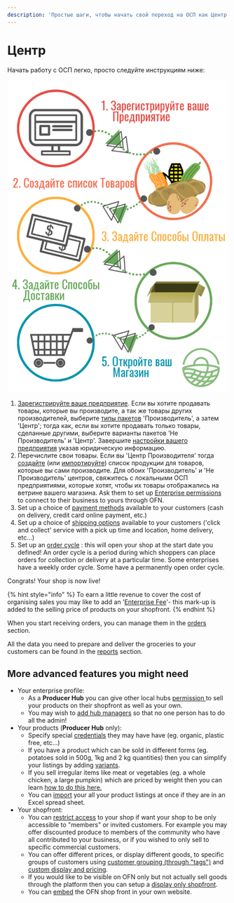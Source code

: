 ```yaml
---
description: 'Простые шаги, чтобы начать свой переход на ОСП как Центр'
---
```


# Центр

Начать работу с ОСП легко, просто следуйте инструкциям ниже:

![&#x41F;&#x44F;&#x442;&#x44C; &#x448;&#x430;&#x433;&#x43E;&#x432; &#x434;&#x43B;&#x44F; &#x43E;&#x442;&#x43A;&#x440;&#x44B;&#x442;&#x438;&#x44F; &#x432;&#x430;&#x448;&#x435;&#x433;&#x43E; &#x426;&#x435;&#x43D;&#x442;&#x440;&#x430; &#x432; &#x41E;&#x421;&#x41F;](../.gitbook/assets/set-up-in-5-steps-draft.png)

1. [Зарегистрируйте ваше предприятие](../basic-features/register-and-create-your-profile.md). Если вы хотите продавать товары, которые вы производите, а так же товары других производителей, выберите [типы пакетов](../basic-features/enterprise-profile/package-types.md) 'Производитель', а затем 'Центр'; тогда как, если вы хотите продавать только товары, сделанные другими, выберите варианты пакетов 'Не Производитель' и 'Центр'. Завершите [настройки вашего предприятия](../basic-features/enterprise-profile/enterprise-settings.md) указав юридическую информацию.
2. Перечислите свои товары. Если вы 'Центр Производителя' тогда [создайте](../basic-features/products-1/products.md) \(или [импортируйте](../basic-features/products-1/product-and-inventory-import.md#1-import-new-products)\) список продукции для товаров, которые вы сами производите. Для обоих 'Производитель' и 'Не Производитель' центров, свяжитесь с локальными ОСП предприятиями, которые хотят, чтобы их товары отображались на ветрине вашего магазина. Ask them to set up [Enterprise permissions](../basic-features/enterprise-profile/enterprise-to-enterprise-permissions-e2es.md) to connect to their business to yours through OFN.
3. Set up a choice of [payment methods](../basic-features/shopfront/payment-methods.md) available to your customers  \(cash on delivery, credit card online payment, etc.\)
4. Set up a choice of [shipping options](../basic-features/shopfront/shipping-methods.md) available to your customers  \('click and collect' service with a pick up time and location, home delivery, etc...\)
5. Set up an [order cycle](../basic-features/shopfront/order-cycle/order-cycles-for-hubs.md) : this will open your shop at the start date you defined!  An order cycle is a period during which shoppers can place orders for collection or delivery at a particular time.  Some enterprises have a weekly order cycle.  Some have a permanently open order cycle.

Congrats! Your shop is now live!

{% hint style="info" %}
To earn a little revenue to cover the cost of organising sales you may like to add an '[Enterprise Fee](../basic-features/shopfront/enterprise-fees.md)'- this mark-up is added to the selling price of products on your shopfront.
{% endhint %}

When you start receiving orders, you can manage them in the [orders](../basic-features/orders/) section.

All the data you need to prepare and deliver the groceries to your customers can be found in the [reports](../basic-features/reports.md) section.

## More advanced features you might need

* Your enterprise profile:
  * As a **Producer Hub** you can give other local hubs [permission ](../basic-features/enterprise-profile/enterprise-to-enterprise-permissions-e2es.md)to sell your products on their shopfront as well as your own.
  * You may wish to [add hub managers](../basic-features/enterprise-profile/transfer-ownership.md) so that no one person has to do all the admin!
* Your products \(**Producer Hub** only\): 
  * Specify special [credentials](../basic-features/products-1/product-properties.md) they may have have \(eg. organic, plastic free, etc...\)
  * If you have a product which can be sold in different forms \(eg. potatoes sold in 500g, 1kg and 2 kg quantities\) then you can simplify your listings by adding [variants](../basic-features/products-1/product-variants.md).
  * If you sell irregular items like meat or vegetables \(eg. a whole chicken, a large pumpkin\) which are priced by weight then you can learn [how to do this here.](../basic-features/products-1/pricing-irregular-items-kg.md)
  * You can [import](../basic-features/products-1/product-and-inventory-import.md#1-import-new-products) your all your product listings at once if they are in an Excel spread sheet.
* Your shopfront:
  * You can [restrict access](../basic-features/shopfront/private-shopfront.md) to your shop if want your shop to be only accessible to "members" or invited customers.   For example you may offer discounted produce to members of the community who have all contributed to your business, or if you wished to only sell to specific commercial customers.
  * You can offer different prices, or display different goods, to specific groups of customers using [customer grouping \(through "tags"\)](../basic-features/shopfront/customer-management-and-conditional-displays-prices/tags-and-tag-rules.md) and [custom display and pricing](../basic-features/shopfront/customer-management-and-conditional-displays-prices/).
  * If you would like to be visible on OFN only but not actually sell goods through the platform then you can setup a [display only shopfront](../basic-features/shopfront/display-only-order-cycles.md).
  * You can [embed](multi-producers-shop-hub-quick-setup-guide.md) the OFN shop front in your own website.

